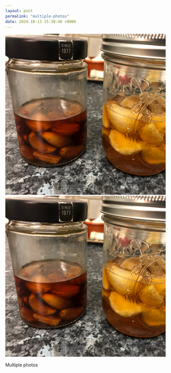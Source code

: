 ```yaml
---
layout: post
permalink: "multiple-photos"
date: 2020-10-13 15:30:40 +0000
---
```

![](/images/image.jpg)
  ![](/images/image.jpg)
  
Multiple photos


